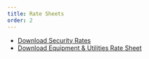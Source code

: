 ```yaml
---
title: Rate Sheets
order: 2
---
```


- [Download Security Rates](https://assets.palmereventscenter.com/2021/Security_Rate_Sheet_2020.pdf)
- [Download Equipment & Utilities Rate Sheet](https://assets.palmereventscenter.com/2021/PEC+2021+Rate+Sheet.pdf)
